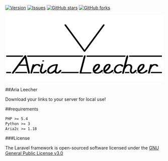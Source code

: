 [![Version     ](https://img.shields.io/github/release/Becca4Eva/Aria-Leecher.svg)](https://github.com/Becca4Eva/Aria-Leecher/releases/)
[![Issues      ](https://img.shields.io/github/issues/Becca4Eva/Aria-Leecher.svg)](https://github.com/Becca4Eva/Aria-Leecher/issues/)
[![GitHub stars](https://img.shields.io/github/stars/Becca4Eva/Aria-Leecher.svg)](https://github.com/Becca4Eva/Aria-Leecher/stargazers)
[![GitHub forks](https://img.shields.io/github/forks/Becca4Eva/Aria-Leecher.svg)](https://github.com/Becca4Eva/Aria-Leecher/network)

![Logo](logo.png)

##Aria Leecher

Download your links to your server for local use!

##requirements

    PHP >= 5.4
    Python >= 3
    Aria2c >= 1.18


###License

The Laravel framework is open-sourced software licensed under the [GNU General Public License v3.0](https://www.gnu.org/copyleft/gpl.html)
